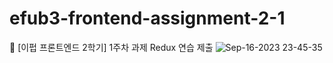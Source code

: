 # efub3-frontend-assignment-2-1
💛 [이펍 프론트엔드 2학기] 1주차 과제 Redux 연습 제출
![Sep-16-2023 23-45-35](https://github.com/songing01/efub3-frontend-assignment-2-1/assets/79829662/721e81f8-7622-46e3-b419-fd65b6f82ce7)
